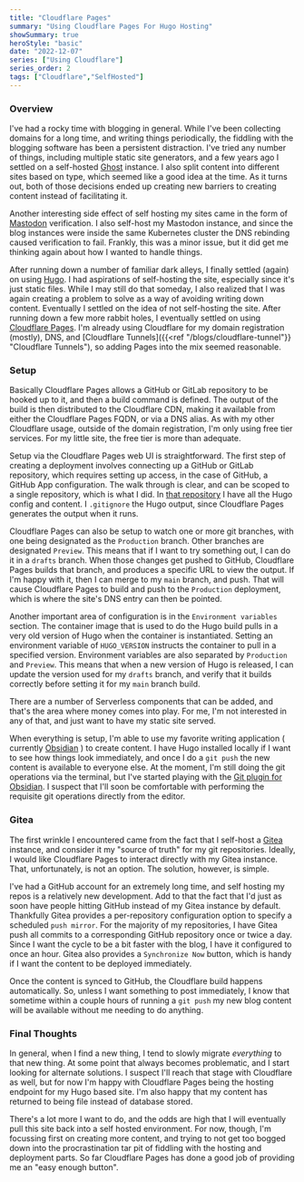 ```yaml
---
title: "Cloudflare Pages"
summary: "Using Cloudflare Pages For Hugo Hosting"
showSummary: true
heroStyle: "basic"
date: "2022-12-07"
series: ["Using Cloudflare"]
series_order: 2
tags: ["Cloudflare","SelfHosted"]
---
```


### Overview

I've had a rocky time with blogging in general. While I've been collecting domains for a long time, and writing things periodically, the fiddling with the blogging software has been a persistent distraction. I've tried any number of things, including multiple static site generators, and a few years ago I settled on a self-hosted [Ghost](https://ghost.org/docs/install/) instance. I also split content into different sites based on type, which seemed like a good idea at the time. As it turns out, both of those decisions ended up creating new barriers to creating content instead of facilitating it. 

Another interesting side effect of self hosting my sites came in the form of [Mastodon](https://skj.social) verification. I also self-host my Mastodon instance, and since the blog instances were inside the same Kubernetes cluster the DNS rebinding caused verification to fail. Frankly, this was a minor issue, but it did get me thinking again about how I wanted to handle things. 

After running down a number of familiar dark alleys, I finally settled (again) on using [Hugo](https://gohugo.io). I had aspirations of self-hosting the site, especially since it's just static files. While I may still do that someday, I also realized that I was again creating a problem to solve as a way of avoiding writing down content. Eventually I settled on the idea of not self-hosting the site. After running down a few more rabbit holes, I eventually settled on using [Cloudflare Pages](https://pages.cloudflare.com). I'm already using Cloudflare for my domain registration (mostly), DNS, and [Cloudflare Tunnels]({{<ref "/blogs/cloudflare-tunnel"}} "Cloudflare Tunnels"), so adding Pages into the mix seemed reasonable. 

### Setup

Basically Cloudflare Pages allows a GitHub or GitLab repository to be hooked up to it, and then a build command is defined. The output of the build is then distributed to the Cloudflare CDN, making it available from either the Cloudflare Pages FQDN, or via a DNS alias. As with my other Cloudflare usage, outside of the domain registration, I'm only using free tier services. For my little site, the free tier is more than adequate. 

Setup via the Cloudflare Pages web UI is straightforward. The first step of creating a deployment involves connecting up a GitHub or GitLab repository, which requires setting up access, in the case of GitHub, a GitHub App configuration. The walk through is clear, and can be scoped to a single repository, which is what I did. In [that repository](https://github.com/ttyS0/splash-of-ink/) I have all the Hugo config and content. I `.gitignore` the Hugo output, since Cloudflare Pages generates the output when it runs. 

Cloudflare Pages can also be setup to watch one or more git branches, with one being designated as the `Production` branch. Other branches are designated `Preview`. This means that if I want to try something out, I can do it in a `drafts` branch. When those changes get pushed to GitHub, Cloudflare Pages builds that branch, and produces a specific URL to view the output. If I'm happy with it, then I can merge to my `main` branch, and push. That will cause Cloudflare Pages to build and push to the `Production` deployment, which is where the site's DNS entry can then be pointed.

Another important area of configuration is in the `Environment variables` section. The container image that is used to do the Hugo build pulls in a very old version of Hugo when the container is instantiated. Setting an environment variable of `HUGO_VERSION` instructs the container to pull in a specified version. Environment variables are also separated by `Production` and `Preview`. This means that when a new version of Hugo is released, I can update the version used for my `drafts` branch, and verify that it builds correctly before setting it for my `main` branch build. 

There are a number of Serverless components that can be added, and that's the area where money comes into play. For me, I'm not interested in any of that, and just want to have my static site served. 

When everything is setup, I'm able to use my favorite writing application ( currently [Obsidian](https://obsidian.md) ) to create content. I have Hugo installed locally if I want to see how things look immediately, and once I do a `git push` the new content is available to everyone else. At the moment, I'm still doing the git operations via the terminal, but I've started playing with the [Git plugin for Obsidian](https://github.com/denolehov/obsidian-git). I suspect that I'll soon be comfortable with performing the requisite git operations directly from the editor. 

### Gitea

The first wrinkle I encountered came from the fact that I self-host a [Gitea](https://gitea.io) instance, and consider it my "source of truth" for my git repositories. Ideally, I would like Cloudflare Pages to  interact directly with my Gitea instance. That, unfortunately, is not an option. The solution, however, is simple. 

I've had a GitHub account for an extremely long time, and self hosting my repos is a relatively new development. Add to that the fact that I'd just as soon have people hitting GitHub instead of my Gitea instance by default. Thankfully Gitea provides a per-repository configuration option to specify a scheduled `push mirror`. For the majority of my repositories, I have Gitea push all commits to a corresponding GitHub repository once or twice a day. Since I want the cycle to be a bit faster with the blog, I have it configured to once an hour. Gitea also provides a `Synchronize Now` button, which is handy if I want the content to be deployed immediately. 

Once the content is synced to GitHub, the Cloudflare build happens automatically. So, unless I want something to post immediately, I know that sometime within a couple hours of running a `git push` my new blog content will be available without me needing to do anything. 

### Final Thoughts

In general, when I find a new thing, I tend to slowly migrate _everything_ to that new thing. At some point that always becomes problematic, and I start looking for alternate solutions. I suspect I'll reach that stage with Cloudflare as well, but for now I'm happy with Cloudflare Pages being the hosting endpoint for my Hugo based site. I'm also happy that my content has returned to being file instead of database stored. 

There's a lot more I want to do, and the odds are high that I will eventually pull this site back into a self hosted environment. For now, though, I'm focussing first on creating more content, and trying to not get too bogged down into the procrastination tar pit of fiddling with the hosting and deployment parts. So far Cloudflare Pages has done a good job of providing me an "easy enough button". 